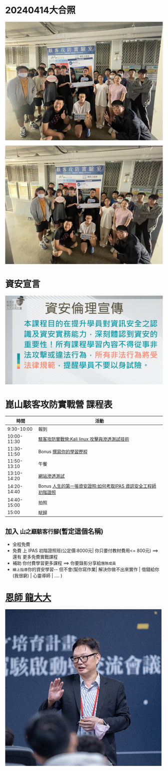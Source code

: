 # 20240414大合照

![20240414_1.jpg](20240414_1.jpg)

![20240414_2](20240414_2.jpg)

# 資安宣言
![資安宣言](資安宣言.gif)

# 崑山駭客攻防實戰營 課程表
| 時間 | 活動 |
|---|---|
|9:30-10:00|	報到|
|10:00-11:30|	[駭客攻防實戰營:Kali linux 攻擊與滲透測試技術](/駭客攻防實戰)|
|11:30-11:50|	Bonus [撰寫你的學習歷程](/撰寫學習歷程)|
|11:50-13:10|	午餐|
|13:10-14:20|	[網站滲透測試](/網站滲透測試)|
|14:20-14:40| Bonus	[人生的第一張資安證照:如何考取IPAS 資訊安全工程師初階證照](/IPAS初階證照)|
|14:40-15:00|	拍照|
|15:00|	賦歸|

## 加入 `山之巔駭客行腳`(暫定這個名稱)
- 全程免費
- 免費 上 IPAS 初階證照班(公定價:8000元| 你只要付教材費用<= 800元) ==> 還有 更多免費實戰課程
- 補助 你付費學習更多課程 ==> 你要錄影分享給`團隊成員`
- `線上指導`你的資安學習-- 但不會(幫你寫作業| 解決你做不出來實作 | 借錢給你(我很窮) | 心靈導師 | .... )

# [恩師 龍大大](DRAGON.md)

![龍大大帥帥照](photo1.jpg)


